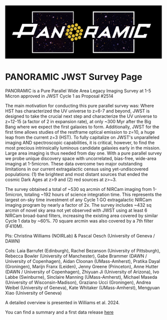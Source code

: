 ![Alt text](PanoramicLogo.png?raw=true "Panoramic JWST Survey")

# PANORAMIC JWST Survey Page

PANORAMIC is a Pure Parallel Wide Area Legacy Imaging Survey at 1-5 Micron approved in JWST Cycle 1 as Proposal #2514

The main motivation for conducting this pure parallel survey was: Where HST has characterized the UV universe to z=6-7 and beyond, JWST is designed to take the crucial next step and characterize the UV universe to z=12-15 (a factor of 2 in expansion rate), at only ~300 Myr after the Big Bang where we expect the first galaxies to form. Additionally, JWST for the first time allows studies of the restframe optical emission to z=10, a huge leap from the current z=3 (HST). To fully capitalize on JWST's unparalleled imaging AND spectroscopic capabilities, it is critical, however, to find the most precious intrinsically luminous candidate galaxies early in the mission. Large area imaging is thus needed from day one. With a pure parallel survey we probe unique discovery space with uncorrelated, bias-free, wide-area imaging at 1-5micron. These data overcome two major outstanding limitations in our current extragalactic census using yet-undiscovered populations: (1) the brightest and most distant sources that ended the cosmic Dark Ages at z>9 and (2) red sources at z>~3.

The survey obtained a total of ~530 sq arcmin of NIRCam imaging from 1-5micron, totaling ~192 hours of science integration time. This represents the largest on-sky time investment of any Cycle 1 GO extragalactic NIRCam imaging program by nearly a factor of 2x. The survey includes ~432 sq arcmin of novel sky area not yet observed with JWST using at least 6 NIRCam broad-band filters, increasing the existing area covered by similar Cycle 1 data by ~60%. 70 square arcmin was also covered by a 7th filter (F410M).

 
PIs: Christina Williams (NOIRLab) & Pascal Oesch (University of Geneva / DAWN)

CoIs: Laia Barrufet (Edinburgh), Rachel Bezanson (University of Pittsburgh), Rebecca Bowler (University of Manchester), Gabe Brammer (DAWN / University of Copenhagen), Aidan Cloonan (UMass-Amherst), Pratika Dayal (Groningen), Marijn Franx (Leiden), Jenny Greene (Princeton), Anne Hutter (DAWN / University of Copenhagen), Zhiyuan Ji (University of Arizona), Ivo Labbe (Swinburne), Sinclaire Manning (UMass-Amherst), Michael Maseda (University of Wisconsin-Madison),  Graziano Ucci (Groningen), Andrea Weibel (University of Geneva), Kate Whitaker (UMass-Amherst), Mengyuan Xiao (University of Geneva)


A detailed overview is presented in Williams et al. 2024.

You can find a summary and a first data release [here](panoramic_dr1_summary_v0.md)
